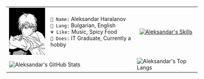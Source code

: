 <table>
  <tr>
    <td>
      <img width="125" height="125" src="assets/denji.jpg" alt="Denji">
    </td>
    <td>
      <code>👤 Name:</code> Aleksandar Haralanov<br>
      <code>💬 Lang:</code> Bulgarian, English<br>
      <code>💗 Like:</code> Music, Spicy Food<br>
      <code>💼 Does:</code> IT Graduate, Currently a hobby
    </td>
    <td align="center">
      <a href="https://skillicons.dev">
        <img src="https://skillicons.dev/icons?i=java,cs,html,css,bootstrap" alt="Aleksandar's Skills">
      </a>
    </td>
  </tr>
  <tr>
    <td colspan="2">
      <img src="https://github-readme-stats.vercel.app/api?username=aleksandarharalanov&show_icons=true&theme=github_dark" alt="Aleksandar's GitHub Stats">
    </td>
    <td>
      <img src="https://github-readme-stats.vercel.app/api/top-langs/?username=aleksandarharalanov&layout=compact&theme=github_dark" alt="Aleksandar's Top Langs">
    </td>
  </tr>
</table>
